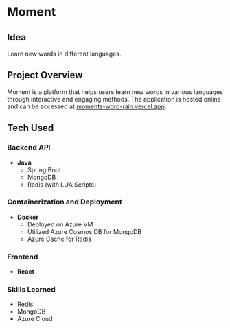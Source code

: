 # Moment

## Idea
Learn new words in different languages.

## Project Overview
Moment is a platform that helps users learn new words in various languages through interactive and engaging methods. The application is hosted online and can be accessed at [moments-word-rain.vercel.app](https://moments-word-rain.vercel.app/).

## Tech Used

### Backend API
- **Java**
  - Spring Boot
  - MongoDB
  - Redis (with LUA Scripts)

### Containerization and Deployment
- **Docker**
  - Deployed on Azure VM
  - Utilized Azure Cosmos DB for MongoDB
  - Azure Cache for Redis

### Frontend
- **React**

### Skills Learned
- Redis
- MongoDB
- Azure Cloud
